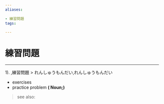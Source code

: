 ```yaml
---
aliases:
    
- 練習問題
tags:
    
---
```


# 練習問題
---
1).
,練習問題 > れんしゅうもんだい,れんしゅうもんだい

- exercises
- practice problem
**( Noun;)**
> see also: 
            